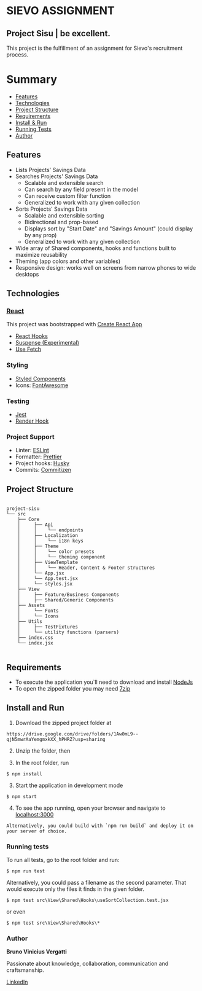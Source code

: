 # SIEVO ASSIGNMENT

## Project Sisu | be excellent.

This project is the fulfillment of an assignment for Sievo's recruitment process.

# Summary

- [Features](#features)
- [Technologies](#technologies)
- [Project Structure](#project-structure)
- [Requirements](#requirements)
- [Install & Run](#install-and-run)
- [Running Tests](#running-tests)
- [Author](#author)

## Features

- Lists Projects' Savings Data
- Searches Projects' Savings Data
  - Scalable and extensible search
  - Can search by any field present in the model
  - Can receive custom filter function
  - Generalized to work with any given collection
- Sorts Projects' Savings Data
  - Scalable and extensible sorting
  - Bidirectional and prop-based
  - Displays sort by "Start Date" and "Savings Amount" (could display by any prop)
  - Generalized to work with any given collection
- Wide array of Shared components, hooks and functions built to maximize reusability
- Theming (app colors and other variables)
- Responsive design: works well on screens from narrow phones to wide desktops

## Technologies

### [React](https://reactjs.org/)

This project was bootstrapped with [Create React App](https://github.com/facebook/create-react-app)

- [React Hooks](https://reactjs.org/docs/hooks-intro.html)
- [Suspense (Experimental)](https://reactjs.org/docs/concurrent-mode-suspense.html)
- [Use Fetch](https://github.com/ava/use-http)

### Styling

- [Styled Components](https://styled-components.com/)
- Icons: [FontAwesome](https://fontawesome.com/)

### Testing

- [Jest](https://jestjs.io/)
- [Render Hook](https://github.com/testing-library/react-hooks-testing-library)

### Project Support

- Linter: [ESLint](https://eslint.org/)
- Formatter: [Prettier](https://prettier.io/)
- Project hooks: [Husky](https://typicode.github.io/husky/#/)
- Commits: [Commitizen](https://commitizen-tools.github.io/commitizen/)

## Project Structure

```

project-sisu
└── src
    ├── Core
    │     ├── Api
    │     │    └── endpoints
    │     ├── Localization
    │     │    └── i18n keys
    │     ├── Theme
    │     │    └── color presets
    │     │    └── theming component
    │     ├── ViewTemplate
    │     │    └── Header, Content & Footer structures
    │     └── App.jsx
    │     └── App.test.jsx
    │     └── styles.jsx
    ├── View
    │     ├── Feature/Business Components
    │     ├── Shared/Generic Components
    ├── Assets
    │     └── Fonts
    │     └── Icons
    ├── Utils
    │     ├── TestFixtures
    │     └── utility functions (parsers)
    ├── index.css
    └── index.jsx


```

## Requirements

- To execute the application you`ll need to download and install [NodeJs](https://nodejs.org/en/download/)
- To open the zipped folder you may need [7zip](https://www.7-zip.org/)

## Install and Run

1. Download the zipped project folder at

```
https://drive.google.com/drive/folders/1Aw0mL9--qjN5mwrAaYemgmxkXX_hPHRZ?usp=sharing
```

2. Unzip the folder, then

3. In the root folder, run

```
$ npm install
```

3. Start the application in development mode

```
$ npm start
```

4. To see the app running, open your browser and navigate to [localhost:3000](localhost:3000)

```
Alternatively, you could build with `npm run build` and deploy it on your server of choice.
```

### Running tests

To run all tests, go to the root folder and run:

```
$ npm run test
```

Alternatively, you could pass a filename as the second parameter. That would execute only the files it finds in the given folder.

```
$ npm test src\View\Shared\Hooks\useSortCollection.test.jsx
```

or even

```
$ npm test src\View\Shared\Hooks\*
```

### Author

**Bruno Vinicius Vergatti**

Passionate about knowledge, collaboration, communication and craftsmanship.

[LinkedIn](https://www.linkedin.com/in/bruno-vinicius-vergatti-3b631266)

